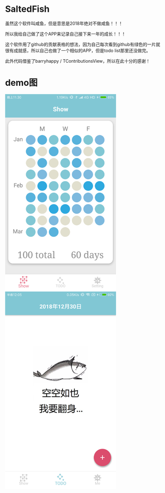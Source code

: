 # SaltedFish
虽然这个软件叫咸鱼，但是意思是2018年绝对不做咸鱼！！！

所以我给自己做了这个APP来记录自己接下来一年的成长！！！

这个软件用了github的贡献表格的想法，因为自己每次看到github有绿色的一片就很有成就感，所以自己也做了一个相似的APP，但是todo list那里还没做完。

此外代码借鉴了barryhappy / TContributionsView，所以在此十分的感谢！


# demo图

<img src="https://github.com/hongzicong/SaltedFish/raw/master/Screenshots/show_page.png" width = "360" alt="Show界面" align=center />

<img src="https://github.com/hongzicong/SaltedFish/raw/master/Screenshots/empty_todo_page.png" width = "360" alt="Todo界面" align=center />
